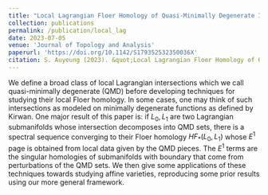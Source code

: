 ```yaml
---
title: "Local Lagrangian Floer Homology of Quasi-Minimally Degenerate Intersections"
collection: publications
permalink: /publication/local_lag
date: 2023-07-05
venue: 'Journal of Topology and Analysis'
paperurl: 'https://doi.org/10.1142/S179352532350036X'
citation: S. Auyeung (2023). &quot;Local Lagrangian Floer Homology of Quasi-Minimally Degenerate Intersections.&quot; <i>Journal of Topology and Analysis</i>.
---
```


We define a broad class of local Lagrangian intersections which we call quasi-minimally degenerate (QMD) 
before developing techniques for studying their local Floer homology. In some cases, one may think of such intersections 
as modeled on minimally degenerate functions as defined by Kirwan. One major result of this paper is: if $L_0,L_1$ are 
two Lagrangian submanifolds whose intersection decomposes into QMD sets, there is a spectral sequence converging to their 
Floer homology $HF_*(L_0,L_1)$ whose $E^1$ page is obtained from local data given by the QMD pieces. The $E^1$ terms 
are the singular homologies of submanifolds with boundary that come from perturbations of the QMD sets. We then give some 
applications of these techniques towards studying affine varieties, reproducing some prior results using our more general framework.

